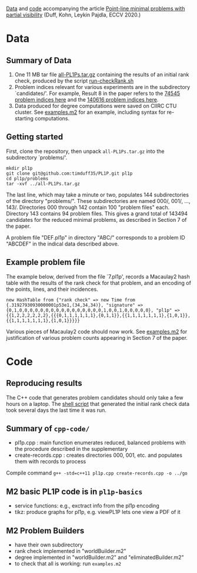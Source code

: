 [Data](https://github.com/timduff35/PL1P#data) and [code](https://github.com/timduff35/PL1P#code) accompanying the article [Point-line minimal problems with partial visibility](https://www.ecva.net/papers/eccv_2020/papers_ECCV/papers/123710171.pdf) (Duff, Kohn, Leykin Pajdla, ECCV 2020.)

# Data 

## Summary of Data

1.  One 11 MB tar file [all-PL1Ps.tar.gz](https://github.com/timduff35/PL1P/blob/master/all-PL1Ps.tar.gz) containing the results of an initial rank check, produced by the script [run-checkRank.sh](https://github.com/timduff35/PL1P/blob/master/run-checkRank.sh)
2.  Problem indices relevant for various experiments are in the subdirectory `candidates/'. For example, Result 8 in the paper refers to the [74545 problem indices here](https://github.com/timduff35/PL1P/tree/master/candidates/camMin.txt) and the [140616 problem indices here](https://github.com/timduff35/PL1P/tree/master/candidates/min.txt).
3. Data produced for degree computations were saved on CIIRC CTU cluster. See [examples.m2](https://github.com/timduff35/PL1P/blob/master/examples.m2) for an example, including syntax for re-starting computations.


## Getting started

First, clone the repository, then unpack `all-PL1Ps.tar.gz` into the subdirectory `problems/'.
```
mkdir pl1p
git clone git@github.com:timduff35/PL1P.git pl1p
cd pl1p/problems
tar -xvf ../all-PL1Ps.tar.gz
```

The last line, which may take a minute or two, populates 144 subdirectories of the directory "problems/".
These subdirectories are named 000/, 001/, ..., 143/.
Directories 000 through 142 contain 100 "problem files" each.
Directory 143 contains 94 problem files.
This gives a grand total of 143494 candidates for the reduced minimal problems, as described in Section 7 of the paper.

A problem file "DEF.pl1p" in directory "ABC/" corresponds to a problem ID "ABCDEF" in the indical data described above.

## Example problem file

The example below, derived from the file `7.pl1p', records a Macaulay2 hash table with the results of the rank check for that problem, and an encoding of the points, lines, and their incidences.

```
new HashTable from {"rank check" => new Time from {.31927930930000001p53e1,(34,34,34)}, "signature" => {0,1,0,0,0,0,0,0,0,0,0,0,0,0,0,0,0,0,1,0,0,1,0,0,0,0,0}, "pl1p" => {{1,2,2,2,2,2,2},{{{0,1,1,1,1,1,1},{0,1,1}},{{1,1,1,1,1,1,1},{1,0,1}},{{1,1,1,1,1,1,1},{1,0,1}}}}}
```

Various pieces of Macaulay2 code should now work.
See [examples.m2](https://github.com/timduff35/PL1P/blob/master/examples.m2) for justification of various problem counts appearing in Section 7 of the paper.

# Code

## Reproducing results

The C++ code that generates problem candidates should only take a few hours on a laptop.
The [shell script](https://github.com/timduff35/PL1P/blob/master/run-checkRank.sh) that generated the initial rank check data took several days the last time it was run.

## Summary of `cpp-code/`
* pl1p.cpp : main function enumerates reduced, balanced problems with the procedure described in the supplementary
* create-records.cpp : creates directories 000, 001, etc. and populates them with records to process
 
Compile command
```g++ -std=c++11 pl1p.cpp create-records.cpp -o ../go```

## M2 basic PL1P code is in `pl1p-basics`
* service functions: e.g., exctract info from the pl1p encoding
* tikz: produce graphs for pl1p, e.g. viewPL1P lets one view a PDF of it 
 
## M2 Problem Builders
* have their own subdirectory
* rank check implemented in "worldBuilder.m2"
* degree implemented in "worldBuilder.m2" and "eliminatedBuilder.m2"
* to check that all is working: run `examples.m2`
